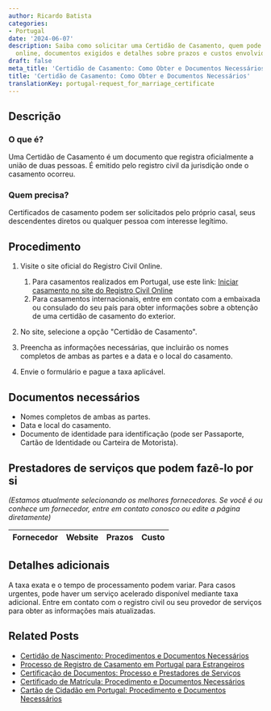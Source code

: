 ```yaml
---
author: Ricardo Batista
categories:
- Portugal
date: '2024-06-07'
description: Saiba como solicitar uma Certidão de Casamento, quem pode pedir, procedimento
  online, documentos exigidos e detalhes sobre prazos e custos envolvidos.
draft: false
meta_title: 'Certidão de Casamento: Como Obter e Documentos Necessários'
title: 'Certidão de Casamento: Como Obter e Documentos Necessários'
translationKey: portugal-request_for_marriage_certificate
---
```



## Descrição
### O que é?
Uma Certidão de Casamento é um documento que registra oficialmente a união de duas pessoas. É emitido pelo registro civil da jurisdição onde o casamento ocorreu.

### Quem precisa?
Certificados de casamento podem ser solicitados pelo próprio casal, seus descendentes diretos ou qualquer pessoa com interesse legítimo.

## Procedimento
1. Visite o site oficial do Registro Civil Online.
   1. Para casamentos realizados em Portugal, use este link: [Iniciar casamento no site do Registro Civil Online](https://www.registro-civil.pt/)
   2. Para casamentos internacionais, entre em contato com a embaixada ou consulado do seu país para obter informações sobre a obtenção de uma certidão de casamento do exterior.

2. No site, selecione a opção "Certidão de Casamento".

3. Preencha as informações necessárias, que incluirão os nomes completos de ambas as partes e a data e o local do casamento.

4. Envie o formulário e pague a taxa aplicável.

## Documentos necessários
- Nomes completos de ambas as partes.
- Data e local do casamento.
- Documento de identidade para identificação (pode ser Passaporte, Cartão de Identidade ou Carteira de Motorista).

## Prestadores de serviços que podem fazê-lo por si
_(Estamos atualmente selecionando os melhores fornecedores. Se você é ou conhece um fornecedor, entre em contato conosco ou edite a página diretamente)_

| Fornecedor      |     Website     |     Prazos       |       Custo      |
| --------------- | --------------- |  :-------------: | :-------------: |

## Detalhes adicionais
A taxa exata e o tempo de processamento podem variar. Para casos urgentes, pode haver um serviço acelerado disponível mediante taxa adicional. Entre em contato com o registro civil ou seu provedor de serviços para obter as informações mais atualizadas.


## Related Posts

- [Certidão de Nascimento: Procedimentos e Documentos Necessários](https://tramitit.com/pt/guides/portugal/pedido_de_certidao_de_nascimento/)
- [Processo de Registro de Casamento em Portugal para Estrangeiros](https://tramitit.com/pt/guides/portugal/registo_de_casamento_de_cidadao_estrangeiro_em_portugal/)
- [Certificação de Documentos: Processo e Prestadores de Serviços](https://tramitit.com/pt/guides/portugal/pedido_de_certificacao_de_documentos/)
- [Certificado de Matrícula: Procedimento e Documentos Necessários](https://tramitit.com/pt/guides/portugal/pedido_de_certificado_de_matricula/)
- [Cartão de Cidadão em Portugal: Procedimento e Documentos Necessários](https://tramitit.com/pt/guides/portugal/pedido_de_cartao_de_cidadao/)